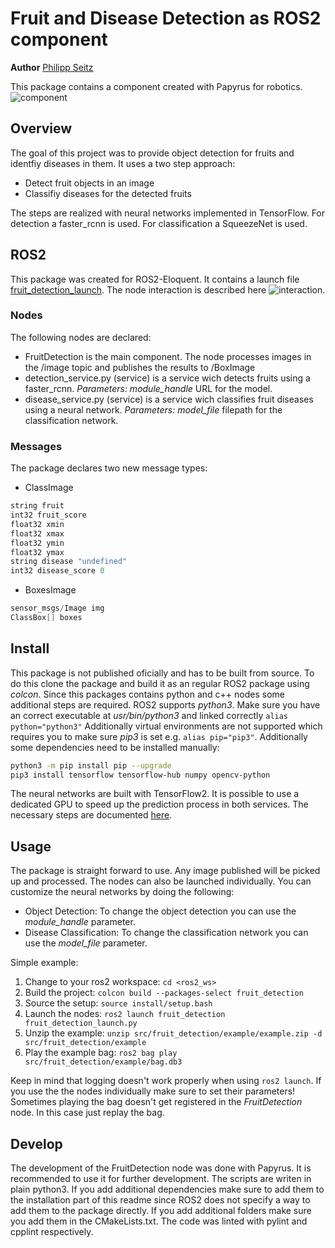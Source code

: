 # Fruit and Disease Detection as ROS2 component
**Author** [Philipp Seitz](https://github.com/Gistbatch)

This package contains a component created with Papyrus for robotics.
![component](https://github.com/robmosys-tum/PapPercComp/blob/fruit_detection/images/fruit_detection.compdef.png) 

## Overview

The goal of this project was to provide object detection for fruits and identfiy diseases in them.
It uses a two step approach:
* Detect fruit objects in an image
* Classifiy diseases for the detected fruits

The steps are realized with neural networks implemented in TensorFlow.
For detection a faster_rcnn is used. For classification a SqueezeNet is used.

## ROS2
This package was created for ROS2-Eloquent. It contains a launch file [fruit_detection_launch](https://github.com/robmosys-tum/PapPercComp/blob/fruit_detection/launch/fruit_detection_launch.py).
The node interaction is described here ![interaction](https://github.com/robmosys-tum/PapPercComp/blob/fruit_detection/images/overview.png).

### Nodes
The following nodes are declared:
* FruitDetection is the main component. The node processes images in the
/image topic and publishes the results to /BoxImage
* detection_service.py (service) is a service wich detects fruits using a 
faster_rcnn. *Parameters: module_handle* URL for the model.
* disease_service.py (service) is a service wich classifies fruit diseases using a 
neural network. *Parameters: model_file* filepath for the classification network.

### Messages
The package declares two new message types:
* ClassImage
```c
string fruit
int32 fruit_score
float32 xmin
float32 xmax
float32 ymin
float32 ymax
string disease "undefined"
int32 disease_score 0
```
* BoxesImage
```c
sensor_msgs/Image img
ClassBox[] boxes
```

## Install
This package is not published oficially and has to be built from source.
To do this clone the package and build it as an regular ROS2 package using *colcon*.
Since this packages contains python and c++ nodes some additional steps are required.
ROS2 supports *python3*. Make sure you have an correct executable at *usr/bin/python3*
and linked correctly `alias python="python3"`
Additionally virtual environments are not supported which requires you to make sure *pip3*
is set e.g. `alias pip="pip3"`.
Additionally some dependencies need to be installed manually:
```bash
python3 -m pip install pip --upgrade
pip3 install tensorflow tensorflow-hub numpy opencv-python
```
The neural networks are built with TensorFlow2. It is possible to use a dedicated
GPU to speed up the prediction process in both services. The necessary steps are
documented [here](https://www.tensorflow.org/install/gpu).

## Usage

The package is straight forward to use. Any image published will be picked up and
processed. The nodes can also be launched individually. You can customize the neural
networks by doing the following:
* Object Detection: To change the object detection you can use the *module_handle* parameter.
* Disease Classification: To change the classification network you can use the *model_file* parameter.

Simple example:

1. Change to your ros2 workspace: `cd <ros2_ws>`
2. Build the project: `colcon build --packages-select fruit_detection`
3. Source the setup: `source install/setup.bash`
4. Launch the nodes: `ros2 launch fruit_detection fruit_detection_launch.py`
5. Unzip the example: `unzip src/fruit_detection/example/example.zip -d src/fruit_detection/example`
6. Play the example bag: `ros2 bag play src/fruit_detection/example/bag.db3`

Keep in mind that logging doesn't work properly when using `ros2 launch`.
If you use the the nodes individually make sure to set their parameters!
Sometimes playing the bag doesn't get registered in the *FruitDetection* node.
In this case just replay the bag.

## Develop

The development of the FruitDetection node was done with Papyrus. It is
recommended to use it for further development.
The scripts are writen in plain python3. If you add additional dependencies make
sure to add them to the installation part of this readme since ROS2 does not 
specify a way to add them to the package directly. If you add additional folders
make sure you add them in the CMakeLists.txt.
The code was linted with pylint and cpplint respectively. 